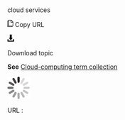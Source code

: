 # 

cloud services

![Copy URL](media/cloud-services/Copy.png)
Copy URL

![Download](media/cloud-services/Download.png)

Download topic

**See** [Cloud-computing term collection](https://worldready.cloudapp.net/Styleguide/Read?id=2700&topicid=28841)

![In progress](media/cloud-services/activity-large.gif)

URL :
